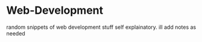 # Web-Development
random snippets of web development stuff
self explainatory. ill add notes as needed

